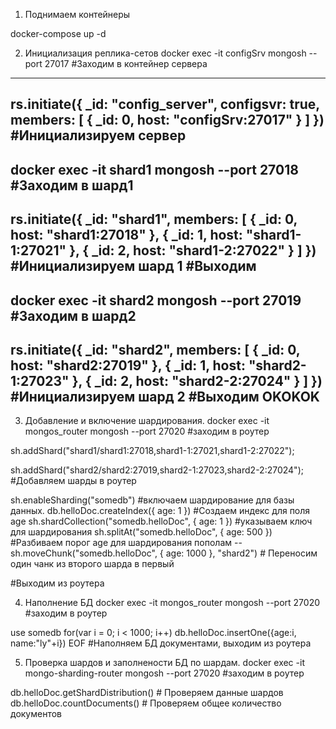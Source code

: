 1. Поднимаем контейнеры

docker-compose up -d

2. Инициализация реплика-сетов
docker exec -it configSrv mongosh --port 27017 #Заходим в контейнер сервера
----------------------------------------
rs.initiate({
  _id: "config_server",
  configsvr: true,
  members: [
    { _id: 0, host: "configSrv:27017" }
  ]
}) #Инициализируем сервер
--------------------------------------------------------
docker exec -it shard1 mongosh --port 27018 #Заходим в шард1
--------------------------------------------------------------

rs.initiate({ _id: "shard1", members: [ { _id: 0, host: "shard1:27018" }, { _id: 1, host: "shard1-1:27021" }, { _id: 2, host: "shard1-2:27022" } ] })
 #Инициализируем шард 1
#Выходим
---------------------------------------------------------

docker exec -it shard2 mongosh --port 27019 #Заходим в шард2
------------------------------------------------------------
rs.initiate({ _id: "shard2", members: [ { _id: 0, host: "shard2:27019" }, { _id: 1, host: "shard2-1:27023" }, { _id: 2, host: "shard2-2:27024" } ] })
#Инициализируем шард 2
#Выходим
OKOKOK
------------------------------------
3. Добавление и включение шардирования.
docker exec -it mongos_router mongosh --port 27020 #заходим в роутер

sh.addShard("shard1/shard1:27018,shard1-1:27021,shard1-2:27022");

sh.addShard("shard2/shard2:27019,shard2-1:27023,shard2-2:27024");
 #Добавляем шарды в роутер



sh.enableSharding("somedb") #включаем шардирование для базы данных.
db.helloDoc.createIndex({ age: 1 }) #Создаем индекс для поля age
sh.shardCollection("somedb.helloDoc", { age: 1 }) #указываем ключ для шардирования
sh.splitAt("somedb.helloDoc", { age: 500 }) #Разбиваем порог age для шардирования пополам
--sh.moveChunk("somedb.helloDoc", { age: 1000 }, "shard2") # Переносим один чанк из второго шарда в первый

#Выходим из роутера

4. Наполнение БД
docker exec -it mongos_router mongosh --port 27020 #заходим в роутер

use somedb
for(var i = 0; i < 1000; i++) db.helloDoc.insertOne({age:i, name:"ly"+i})
EOF #Наполняем БД документами, выходим из роутера

5. Проверка шардов и заполнености БД по шардам.
docker exec -it mongo-sharding-router mongosh --port 27020 #заходим в роутер

db.helloDoc.getShardDistribution() # Проверяем данные шардов
db.helloDoc.countDocuments() # Проверяем общее количество документов
